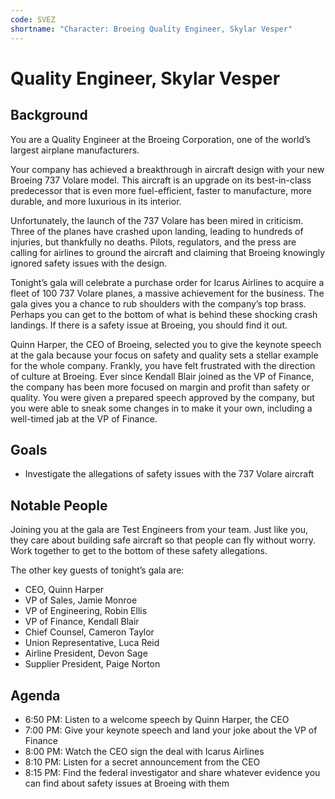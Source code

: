 ```yaml
---
code: SVEZ
shortname: "Character: Broeing Quality Engineer, Skylar Vesper"
---
```


# Quality Engineer, Skylar Vesper

## Background

You are a Quality Engineer at the Broeing Corporation, one of the world’s largest airplane manufacturers.

Your company has achieved a breakthrough in aircraft design with your new Broeing 737 Volare model. This aircraft is an upgrade on its best-in-class predecessor that is even more fuel-efficient, faster to manufacture, more durable, and more luxurious in its interior.

Unfortunately, the launch of the 737 Volare has been mired in criticism. Three of the planes have crashed upon landing, leading to hundreds of injuries, but thankfully no deaths. Pilots, regulators, and the press are calling for airlines to ground the aircraft and claiming that Broeing knowingly ignored safety issues with the design.

Tonight’s gala will celebrate a purchase order for Icarus Airlines to acquire a fleet of 100 737 Volare planes, a massive achievement for the business. The gala gives you a chance to rub shoulders with the company’s top brass. Perhaps you can get to the bottom of what is behind these shocking crash landings. If there is a safety issue at Broeing, you should find it out.

Quinn Harper, the CEO of Broeing, selected you to give the keynote speech at the gala because your focus on safety and quality sets a stellar example for the whole company. Frankly, you have felt frustrated with the direction of culture at Broeing. Ever since Kendall Blair joined as the VP of Finance, the company has been more focused on margin and profit than safety or quality. You were given a prepared speech approved by the company, but you were able to sneak some changes in to make it your own, including a well-timed jab at the VP of Finance.

## Goals

- Investigate the allegations of safety issues with the 737 Volare aircraft

## Notable People

Joining you at the gala are Test Engineers from your team. Just like you, they care about building safe aircraft so that people can fly without worry. Work together to get to the bottom of these safety allegations.

The other key guests of tonight’s gala are:

- CEO, Quinn Harper
- VP of Sales, Jamie Monroe
- VP of Engineering, Robin Ellis
- VP of Finance, Kendall Blair
- Chief Counsel, Cameron Taylor
- Union Representative, Luca Reid
- Airline President, Devon Sage
- Supplier President, Paige Norton

## Agenda

- 6:50 PM: Listen to a welcome speech by Quinn Harper, the CEO
- 7:00 PM: Give your keynote speech and land your joke about the VP of Finance
- 8:00 PM: Watch the CEO sign the deal with Icarus Airlines
- 8:10 PM: Listen for a secret announcement from the CEO
- 8:15 PM: Find the federal investigator and share whatever evidence you can find about safety issues at Broeing with them

